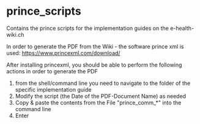 # prince_scripts
Contains the prince scripts for the implementation guides on the e-health-wiki.ch

In order to generate the PDF from the Wiki - the software prince xml is used:
https://www.princexml.com/download/

After installing princexml, you should be able to perform the following actions in order to generate the PDF
1. from the shell/command line you need to navigate to the folder of the specific implementation guide
2. Modify the script (the Date of the PDF-Document Name) as needed
3. Copy & paste the contents from the File "prince_comm_*" into the command line
4. Enter

